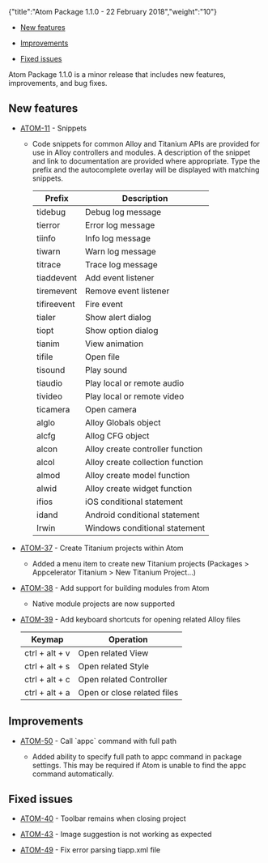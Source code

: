 {"title":"Atom Package 1.1.0 - 22 February 2018","weight":"10"}

* [New features](#new-features)

* [Improvements](#improvements)

* [Fixed issues](#fixed-issues)

Atom Package 1.1.0 is a minor release that includes new features, improvements, and bug fixes.

## New features

* [ATOM-11](https://jira.appcelerator.org/browse/ATOM-11) - Snippets

    * Code snippets for common Alloy and Titanium APIs are provided for use in Alloy controllers and modules. A description of the snippet and link to documentation are provided where appropriate. Type the prefix and the autocomplete overlay will be displayed with matching snippets.

        | Prefix | Description |
        | --- | --- |
        | tidebug | Debug log message |
        | tierror | Error log message |
        | tiinfo | Info log message |
        | tiwarn | Warn log message |
        | titrace | Trace log message |
        | tiaddevent | Add event listener |
        | tiremevent | Remove event listener |
        | tifireevent | Fire event |
        | tialer | Show alert dialog |
        | tiopt | Show option dialog |
        | tianim | View animation |
        | tifile | Open file |
        | tisound | Play sound |
        | tiaudio | Play local or remote audio |
        | tivideo | Play local or remote video |
        | ticamera | Open camera |
        | alglo | Alloy Globals object |
        | alcfg | Allog CFG object |
        | alcon | Alloy create controller function |
        | alcol | Alloy create collection function |
        | almod | Alloy create model function |
        | alwid | Alloy create widget function |
        | ifios | iOS conditional statement |
        | idand | Android conditional statement |
        | Irwin | Windows conditional statement |

* [ATOM-37](https://jira.appcelerator.org/browse/ATOM-37) - Create Titanium projects within Atom

    * Added a menu item to create new Titanium projects (Packages > Appcelerator Titanium > New Titanium Project...)

* [ATOM-38](https://jira.appcelerator.org/browse/ATOM-38) - Add support for building modules from Atom

    * Native module projects are now supported

* [ATOM-39](https://jira.appcelerator.org/browse/ATOM-39) - Add keyboard shortcuts for opening related Alloy files

    | Keymap | Operation |
    | --- | --- |
    | ctrl + alt + v | Open related View |
    | ctrl + alt + s | Open related Style |
    | ctrl + alt + c | Open related Controller |
    | ctrl + alt + a | Open or close related files |

## Improvements

* [ATOM-50](https://jira.appcelerator.org/browse/ATOM-50) - Call \`appc\` command with full path

    * Added ability to specify full path to appc command in package settings. This may be required if Atom is unable to find the appc command automatically.

## Fixed issues

* [ATOM-40](https://jira.appcelerator.org/browse/ATOM-40) - Toolbar remains when closing project

* [ATOM-43](https://jira.appcelerator.org/browse/ATOM-43) - Image suggestion is not working as expected

* [ATOM-49](https://jira.appcelerator.org/browse/ATOM-49) - Fix error parsing tiapp.xml file

